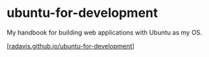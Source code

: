 # ubuntu-for-development

My handbook for building web applications with Ubuntu as my OS.

[[radavis.github.io/ubuntu-for-development](https://radavis.github.io/ubuntu-for-development)]
